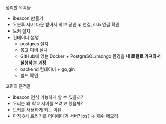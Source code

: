 정리할 목록들
- ibeacon 만들기
- 우분투 서버 다운 받아서 학교 공인 ip 연결, ssh 연결 확인
- 도커 설치
- 컨테이너 설명
	- postgres 설치
	- 몽고 디비 설치
	- GitHub에 있는 Docker + PostgreSQL/mongo 환경을 **내 로컬로 가져와서 실행하는 과정**
	- backend 컨테이너 + go,gin 
	- 빌드 확인

고민의 흔적들
- ibeacon 인식 가능하게 할 수 있을까?
- 우리는 왜 학교 서버를 쓰려고 했을까?
- 도커를 사용하게 되는 이유
- 아침 8시 트리거를 어디에다가 서버? ios? -> 캐쉬 메모리

  